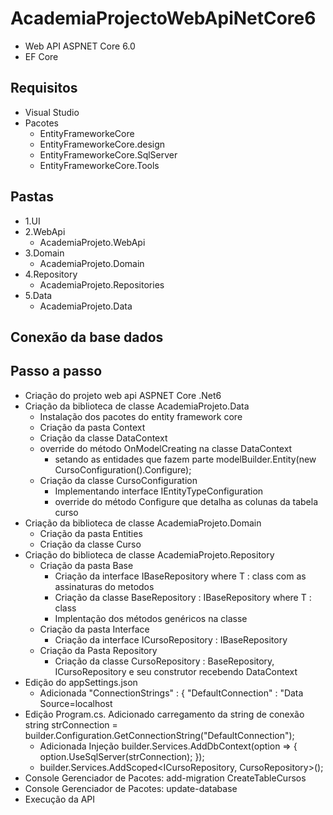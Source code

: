 # AcademiaProjectoWebApiNetCore6

- Web API ASPNET Core 6.0
- EF Core

## Requisitos
- Visual Studio
- Pacotes
  - EntityFrameworkeCore
  - EntityFrameworkeCore.design
  - EntityFrameworkeCore.SqlServer
  - EntityFrameworkeCore.Tools

## Pastas
- 1.UI
- 2.WebApi
  - AcademiaProjeto.WebApi
- 3.Domain
  - AcademiaProjeto.Domain
- 4.Repository
  - AcademiaProjeto.Repositories
- 5.Data
  - AcademiaProjeto.Data

## Conexão da base dados

## Passo a passo
- Criação do projeto web api ASPNET Core .Net6
- Criação da biblioteca de classe AcademiaProjeto.Data
  - Instalação dos pacotes do entity framework core
  - Criação da pasta Context
  - Criação da classe DataContext
  - override do método OnModelCreating na classe DataContext
    - setando as entidades que fazem parte modelBuilder.Entity<Curso>(new CursoConfiguration().Configure);
  - Criação da classe CursoConfiguration
    - Implementando interface IEntityTypeConfiguration<Curso>
	- override do método Configure que detalha as colunas da tabela curso
- Criação da biblioteca de classe AcademiaProjeto.Domain  
  - Criação da pasta Entities
  - Criação da classe Curso
- Criação do biblioteca de classe AcademiaProjeto.Repository
  - Criação da pasta Base
	- Criação da interface IBaseRepository<T> where T : class com as assinaturas do metodos
    - Criação da classe BaseRepository<T> : IBaseRepository<T> where T : class
	- Implentação dos métodos genéricos na classe
  - Criação da pasta Interface
    - Criação da interface  ICursoRepository : IBaseRepository<Curso>
  - Criação da Pasta Repository  
    - Criação da classe CursoRepository : BaseRepository<Curso>, ICursoRepository e seu construtor recebendo DataContext
- Edição do appSettings.json
  - Adicionada "ConnectionStrings" : { "DefaultConnection" : "Data Source=localhost
- Edição Program.cs. Adicionado carregamento da string de conexão string strConnection = builder.Configuration.GetConnectionString("DefaultConnection");
  - Adicionada Injeção builder.Services.AddDbContext<DataContext>(option => 
{
    option.UseSqlServer(strConnection);
});
  - builder.Services.AddScoped<ICursoRepository, CursoRepository>();
- Console Gerenciador de Pacotes: add-migration CreateTableCursos
- Console Gerenciador de Pacotes: update-database
- Execução da API